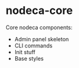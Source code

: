 nodeca-core
===========

Core nodeca components:

* Admin panel skeleton
* CLI commands
* Init stuff
* Base styles